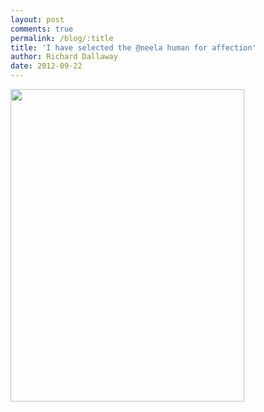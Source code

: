 ```yaml
---
layout: post
comments: true
permalink: /blog/:title
title: 'I have selected the @neela human for affection'
author: Richard Dallaway
date: 2012-09-22
---
```


<div>
<a href="//static.skitters.dallaway.com/Iphoto.JPG">
<img width="374" src="//static.skitters.dallaway.com/Iphoto.JPG.500.JPG" height="500">
</a>
</div>
